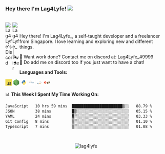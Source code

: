 ### Hey there I'm Lag4Lyfe! <img src="https://media.giphy.com/media/hvRJCLFzcasrR4ia7z/giphy.gif" width="25px">
<br />
<a href="https://discord.gg/">
  <img align="left" alt="Lag4Lyfe's Discord" width="22px" src="https://raw.githubusercontent.com/peterthehan/peterthehan/master/assets/discord.svg" />
</a>
<a href="https://twitter.com/Lag4Lyfe_">
  <img align="left" alt="Lag4Lyfe_ | Twitter" width="22px" src="https://raw.githubusercontent.com/peterthehan/peterthehan/master/assets/twitter.svg" />
</a>
<br />
<br />
Hey there! I'm Lag4Lyfe_, a self-taught developer and a freelancer from Singapore. I love learning and exploring new and different things.
<br>

- 💼 Want work done? Contact me on discord at: Lag4Lyfe_#9999
- 💬 Do add me on discord too if you just want to have a chat!

**Languages and Tools:**  

<code><img height="20" src="https://raw.githubusercontent.com/github/explore/80688e429a7d4ef2fca1e82350fe8e3517d3494d/topics/javascript/javascript.png"></code>
<code><img height="20" src="https://raw.githubusercontent.com/github/explore/80688e429a7d4ef2fca1e82350fe8e3517d3494d/topics/nodejs/nodejs.png"></code>
<code><img height="20" src="https://raw.githubusercontent.com/github/explore/80688e429a7d4ef2fca1e82350fe8e3517d3494d/topics/python/python.png"></code>
<code><img height="20" src="https://raw.githubusercontent.com/github/explore/80688e429a7d4ef2fca1e82350fe8e3517d3494d/topics/java/java.png"></code>
<code><img height="20" src="https://raw.githubusercontent.com/github/explore/80688e429a7d4ef2fca1e82350fe8e3517d3494d/topics/mysql/mysql.png"></code>
<code><img height="20" src="https://raw.githubusercontent.com/github/explore/80688e429a7d4ef2fca1e82350fe8e3517d3494d/topics/git/git.png"></code>

📊 **This Week I Spent My Time Working On:**
<!--START_SECTION:waka-->
```text
JavaScript   10 hrs 59 mins  ██████████████████████▒░░   88.79 % 
JSON         38 mins         █▒░░░░░░░░░░░░░░░░░░░░░░░   05.15 % 
YAML         24 mins         ▓░░░░░░░░░░░░░░░░░░░░░░░░   03.33 % 
Git Config   8 mins          ▒░░░░░░░░░░░░░░░░░░░░░░░░   01.10 % 
TypeScript   7 mins          ▒░░░░░░░░░░░░░░░░░░░░░░░░   01.08 % 
```
<!--END_SECTION:waka-->


<br />
<p align="center"> <img src="https://github-readme-stats.vercel.app/api?username=lag4lyfe&show_icons=true&theme=gotham" alt="lag4lyfe" />
